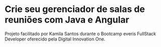 # Crie seu gerenciador de salas de reuniões com Java e Angular

Projeto facilitado por Kamila Santos durante o Bootcamp everis FullStack Developer oferecido pela Digital Innovation One.
